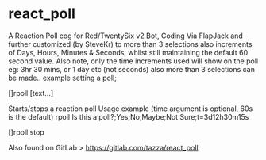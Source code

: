 # react_poll
A Reaction Poll cog for Red/TwentySix v2 Bot, Coding Via FlapJack and further customized (by SteveKr) to more than 3 selections also increments of Days, Hours, Minutes &amp; Seconds, whilst still maintaining the default 60 second value. Also note, only the time increments used will show on the poll eg: 3hr 30 mins, or 1 day etc (not seconds) also more than 3 selections can be made..
example setting a poll; 

[]rpoll [text...]

Starts/stops a reaction poll
Usage example (time argument is optional, 60s is the default)
rpoll Is this a poll?;Yes;No;Maybe;Not Sure;t=3d12h30m15s

[]rpoll stop


Also found on GitLab > https://gitlab.com/tazza/react_poll
